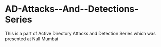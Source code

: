 # AD-Attacks--And--Detections-Series
This is a part of Active Directory Attacks and Detection Series which was presented at Null Mumbai
